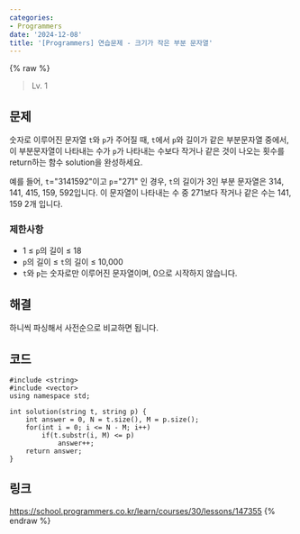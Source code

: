 ```yaml
---
categories:
- Programmers
date: '2024-12-08'
title: '[Programmers] 연습문제 - 크기가 작은 부분 문자열'
---
```


{% raw %}
> Lv. 1<br>

## 문제
숫자로 이루어진 문자열  `t`와  `p`가 주어질 때,  `t`에서  `p`와 길이가 같은 부분문자열 중에서, 이 부분문자열이 나타내는 수가  `p`가 나타내는 수보다 작거나 같은 것이 나오는 횟수를 return하는 함수 solution을 완성하세요.

예를 들어,  `t`="3141592"이고  `p`="271" 인 경우,  `t`의 길이가 3인 부분 문자열은 314, 141, 415, 159, 592입니다. 이 문자열이 나타내는 수 중 271보다 작거나 같은 수는 141, 159 2개 입니다.

### 제한사항
-   1 ≤  `p`의 길이 ≤ 18
-   `p`의 길이 ≤  `t`의 길이 ≤ 10,000
-   `t`와  `p`는 숫자로만 이루어진 문자열이며, 0으로 시작하지 않습니다.

## 해결
하니씩 파싱해서 사전순으로 비교하면 됩니다.

## 코드
```
#include <string>
#include <vector>
using namespace std;

int solution(string t, string p) {
    int answer = 0, N = t.size(), M = p.size();
    for(int i = 0; i <= N - M; i++)
        if(t.substr(i, M) <= p)
            answer++;
    return answer;
}
```

## 링크
https://school.programmers.co.kr/learn/courses/30/lessons/147355
{% endraw %}